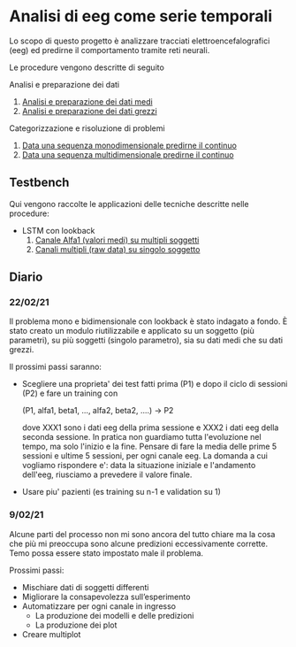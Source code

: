 # Analisi di eeg come serie temporali

Lo scopo di questo progetto è analizzare tracciati elettroencefalografici (eeg) ed predirne il comportamento tramite reti neurali.

Le procedure vengono descritte di seguito

Analisi e preparazione dei dati

1. [Analisi e preparazione dei dati medi](https://colab.research.google.com/github/ivan-silva/eeg-time-series-prediction/blob/master/docs/average_data_analysis.ipynb)
2. [Analisi e preparazione dei dati grezzi](https://colab.research.google.com/github/ivan-silva/eeg-time-series-prediction/blob/master/docs/raw_data_analysis.ipynb)

Categorizzazione e risoluzione di problemi

1. [Data una sequenza monodimensionale predirne il continuo](https://colab.research.google.com/github/ivan-silva/eeg-time-series-prediction/blob/master/docs/problem_monodimensional_data_serie_lookback.ipynb)
2. [Data una sequenza multidimensionale predirne il continuo](https://colab.research.google.com/github/ivan-silva/eeg-time-series-prediction/blob/master/docs/problem_multidimensional_data_serie_lookback.ipynb)

## Testbench

Qui vengono raccolte le applicazioni delle tecniche descritte nelle procedure:

  - LSTM con lookback
    1. [Canale Alfa1 (valori medi) su multipli soggetti](testbench_1.ipynb)
    2. [Canali multipli (raw data) su singolo soggetto](testbench_2.ipynb)
    

## Diario

### 22/02/21

Il problema mono e bidimensionale con lookback è stato indagato a fondo. È stato creato un modulo riutilizzabile e applicato su un soggetto (più parametri), su più soggetti (singolo parametro), sia su dati medi che su dati grezzi.

Il prossimi passi saranno:
-  Scegliere una proprieta' dei test fatti prima (P1) e dopo il ciclo di sessioni (P2)
e fare un training con
   
   (P1, alfa1, beta1, ..., alfa2, beta2, ....) -> P2 
   
   dove XXX1 sono i dati eeg della prima sessione e XXX2 i dati eeg della seconda sessione. In pratica non guardiamo tutta l'evoluzione nel tempo, ma solo l'inizio e la fine. 
   Pensare di fare la media delle prime 5 sessioni e ultime 5 sessioni,
per ogni canale eeg. 
   La domanda a cui vogliamo rispondere e': data la situazione iniziale
e l'andamento dell'eeg, riusciamo a prevedere il valore finale.
- Usare piu' pazienti (es training su n-1 e validation su 1)


### 9/02/21

Alcune parti del processo non mi sono ancora del tutto chiare ma la cosa che più mi preoccupa sono alcune predizioni eccessivamente corrette. Temo possa essere stato impostato male il problema.

Prossimi passi:

- Mischiare dati di soggetti differenti
- Migliorare la consapevolezza sull’esperimento
- Automatizzare per ogni canale in ingresso
  - La produzione dei modelli e delle predizioni
  - La produzione dei plot
- Creare multiplot
